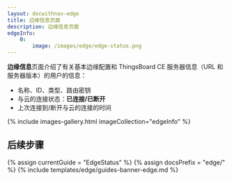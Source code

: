 ```yaml
---
layout: docwithnav-edge
title: 边缘信息页面
description: 边缘信息页面
edgeInfo:
    0:
        image: /images/edge/edge-status.png
---
```


**边缘信息**页面介绍了有关基本边缘配置和 ThingsBoard CE 服务器信息（URL 和服务器版本）的用户的信息：
* 名称、ID、类型、路由密钥
* 与云的连接状态：**已连接/已断开**
* 上次连接到/断开与云的连接的时间

{% include images-gallery.html imageCollection="edgeInfo" %}

## 后续步骤

{% assign currentGuide = "EdgeStatus" %}
{% assign docsPrefix = "edge/" %}
{% include templates/edge/guides-banner-edge.md %}